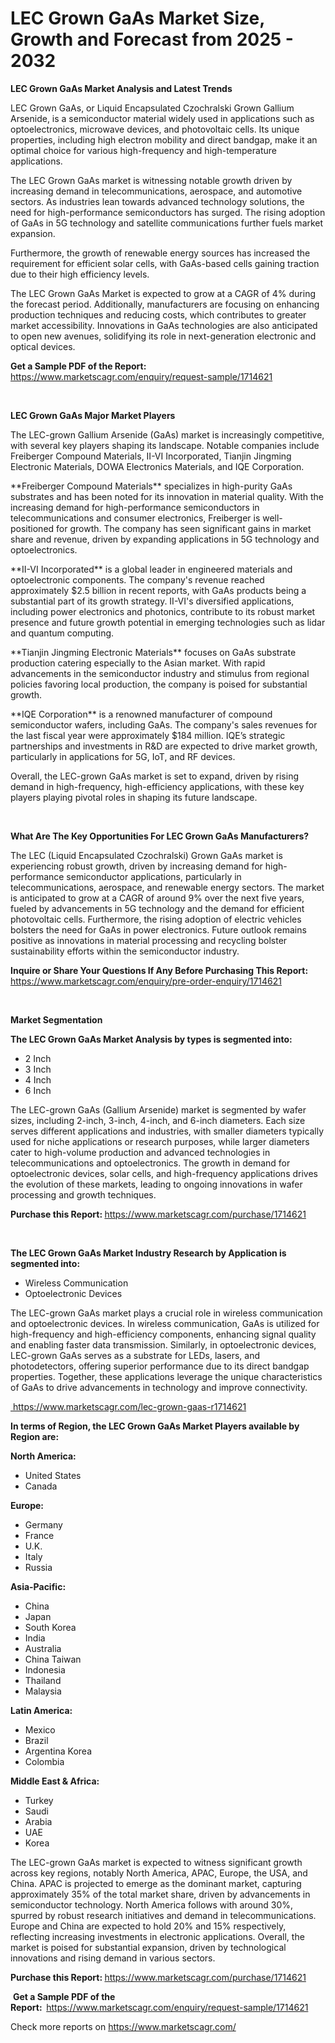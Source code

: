 <p><h1>LEC Grown GaAs Market Size, Growth and Forecast from 2025 - 2032</h1></p><p><strong>LEC Grown GaAs Market Analysis and Latest Trends</strong></p>
<p><p>LEC Grown GaAs, or Liquid Encapsulated Czochralski Grown Gallium Arsenide, is a semiconductor material widely used in applications such as optoelectronics, microwave devices, and photovoltaic cells. Its unique properties, including high electron mobility and direct bandgap, make it an optimal choice for various high-frequency and high-temperature applications.</p><p>The LEC Grown GaAs market is witnessing notable growth driven by increasing demand in telecommunications, aerospace, and automotive sectors. As industries lean towards advanced technology solutions, the need for high-performance semiconductors has surged. The rising adoption of GaAs in 5G technology and satellite communications further fuels market expansion. </p><p>Furthermore, the growth of renewable energy sources has increased the requirement for efficient solar cells, with GaAs-based cells gaining traction due to their high efficiency levels. </p><p>The LEC Grown GaAs Market is expected to grow at a CAGR of 4% during the forecast period. Additionally, manufacturers are focusing on enhancing production techniques and reducing costs, which contributes to greater market accessibility. Innovations in GaAs technologies are also anticipated to open new avenues, solidifying its role in next-generation electronic and optical devices.</p></p>
<p><strong>Get a Sample PDF of the Report:&nbsp;</strong> <a href="https://www.marketscagr.com/enquiry/request-sample/1714621?utm_campaign=1836&utm_medium=2&utm_source=Github&utm_content=ia&utm_term=11012025&utm_id=lec-grown-gaas">https://www.marketscagr.com/enquiry/request-sample/1714621</a></p>
<p>&nbsp;</p>
<p><strong>LEC Grown GaAs Major Market Players</strong></p>
<p><p>The LEC-grown Gallium Arsenide (GaAs) market is increasingly competitive, with several key players shaping its landscape. Notable companies include Freiberger Compound Materials, II-VI Incorporated, Tianjin Jingming Electronic Materials, DOWA Electronics Materials, and IQE Corporation.</p><p>**Freiberger Compound Materials** specializes in high-purity GaAs substrates and has been noted for its innovation in material quality. With the increasing demand for high-performance semiconductors in telecommunications and consumer electronics, Freiberger is well-positioned for growth. The company has seen significant gains in market share and revenue, driven by expanding applications in 5G technology and optoelectronics.</p><p>**II-VI Incorporated** is a global leader in engineered materials and optoelectronic components. The company's revenue reached approximately $2.5 billion in recent reports, with GaAs products being a substantial part of its growth strategy. II-VI's diversified applications, including power electronics and photonics, contribute to its robust market presence and future growth potential in emerging technologies such as lidar and quantum computing.</p><p>**Tianjin Jingming Electronic Materials** focuses on GaAs substrate production catering especially to the Asian market. With rapid advancements in the semiconductor industry and stimulus from regional policies favoring local production, the company is poised for substantial growth.</p><p>**IQE Corporation** is a renowned manufacturer of compound semiconductor wafers, including GaAs. The company's sales revenues for the last fiscal year were approximately $184 million. IQE’s strategic partnerships and investments in R&D are expected to drive market growth, particularly in applications for 5G, IoT, and RF devices.</p><p>Overall, the LEC-grown GaAs market is set to expand, driven by rising demand in high-frequency, high-efficiency applications, with these key players playing pivotal roles in shaping its future landscape.</p></p>
<p>&nbsp;</p>
<p><strong>What Are The Key Opportunities For LEC Grown GaAs Manufacturers?</strong></p>
<p><p>The LEC (Liquid Encapsulated Czochralski) Grown GaAs market is experiencing robust growth, driven by increasing demand for high-performance semiconductor applications, particularly in telecommunications, aerospace, and renewable energy sectors. The market is anticipated to grow at a CAGR of around 9% over the next five years, fueled by advancements in 5G technology and the demand for efficient photovoltaic cells. Furthermore, the rising adoption of electric vehicles bolsters the need for GaAs in power electronics. Future outlook remains positive as innovations in material processing and recycling bolster sustainability efforts within the semiconductor industry.</p></p>
<p><strong>Inquire or Share Your Questions If Any Before Purchasing This Report:</strong> <a href="https://www.marketscagr.com/enquiry/pre-order-enquiry/1714621?utm_campaign=1836&utm_medium=2&utm_source=Github&utm_content=ia&utm_term=11012025&utm_id=lec-grown-gaas">https://www.marketscagr.com/enquiry/pre-order-enquiry/1714621</a></p>
<p>&nbsp;</p>
<p><strong>Market Segmentation</strong></p>
<p><strong>The LEC Grown GaAs Market Analysis by types is segmented into:</strong></p>
<p><ul><li>2 Inch</li><li>3 Inch</li><li>4 Inch</li><li>6 Inch</li></ul></p>
<p><p>The LEC-grown GaAs (Gallium Arsenide) market is segmented by wafer sizes, including 2-inch, 3-inch, 4-inch, and 6-inch diameters. Each size serves different applications and industries, with smaller diameters typically used for niche applications or research purposes, while larger diameters cater to high-volume production and advanced technologies in telecommunications and optoelectronics. The growth in demand for optoelectronic devices, solar cells, and high-frequency applications drives the evolution of these markets, leading to ongoing innovations in wafer processing and growth techniques.</p></p>
<p><strong>Purchase this Report:&nbsp;</strong><a href="https://www.marketscagr.com/purchase/1714621?utm_campaign=1836&utm_medium=2&utm_source=Github&utm_content=ia&utm_term=11012025&utm_id=lec-grown-gaas">https://www.marketscagr.com/purchase/1714621</a></p>
<p>&nbsp;</p>
<p><strong>The LEC Grown GaAs Market Industry Research by Application is segmented into:</strong></p>
<p><ul><li>Wireless Communication</li><li>Optoelectronic Devices</li></ul></p>
<p><p>The LEC-grown GaAs market plays a crucial role in wireless communication and optoelectronic devices. In wireless communication, GaAs is utilized for high-frequency and high-efficiency components, enhancing signal quality and enabling faster data transmission. Similarly, in optoelectronic devices, LEC-grown GaAs serves as a substrate for LEDs, lasers, and photodetectors, offering superior performance due to its direct bandgap properties. Together, these applications leverage the unique characteristics of GaAs to drive advancements in technology and improve connectivity.</p></p>
<p><a href="https://www.marketscagr.com/lec-grown-gaas-r1714621?utm_campaign=1836&utm_medium=2&utm_source=Github&utm_content=ia&utm_term=11012025&utm_id=lec-grown-gaas">&nbsp;https://www.marketscagr.com/lec-grown-gaas-r1714621</a></p>
<p><strong>In terms of Region, the LEC Grown GaAs Market Players available by Region are:</strong></p>
<p>
    <p> <strong> North America: </strong>
        <ul>
            <li>United States</li>
            <li>Canada</li>
        </ul>
        </p> 
    <p> <strong> Europe: </strong>
        <ul>
            <li>Germany</li>
            <li>France</li>
            <li>U.K.</li>
            <li>Italy</li>
            <li>Russia</li>
        </ul>
        </p> 
    <p> <strong> Asia-Pacific: </strong>
        <ul>
            <li>China</li>
            <li>Japan</li>
            <li>South Korea</li>
            <li>India</li>
            <li>Australia</li>
            <li>China Taiwan</li>
            <li>Indonesia</li>
            <li>Thailand</li>
            <li>Malaysia</li>
        </ul>
        </p> 
    <p> <strong> Latin America: </strong>
        <ul>
            <li>Mexico</li>
            <li>Brazil</li>
            <li>Argentina Korea</li>
            <li>Colombia</li>
        </ul>
        </p> 
    <p> <strong> Middle East & Africa: </strong>
        <ul>
            <li>Turkey</li>
            <li>Saudi</li>
            <li>Arabia</li>
            <li>UAE</li>
            <li>Korea</li>
        </ul>
    </p>
    </p>
<p><p>The LEC-grown GaAs market is expected to witness significant growth across key regions, notably North America, APAC, Europe, the USA, and China. APAC is projected to emerge as the dominant market, capturing approximately 35% of the total market share, driven by advancements in semiconductor technology. North America follows with around 30%, spurred by robust research initiatives and demand in telecommunications. Europe and China are expected to hold 20% and 15% respectively, reflecting increasing investments in electronic applications. Overall, the market is poised for substantial expansion, driven by technological innovations and rising demand in various sectors.</p></p>
<p><strong>Purchase this Report: </strong><a href="https://www.marketscagr.com/purchase/1714621?utm_campaign=1836&utm_medium=2&utm_source=Github&utm_content=ia&utm_term=11012025&utm_id=lec-grown-gaas">https://www.marketscagr.com/purchase/1714621</a></p>
<p>&nbsp;<strong>Get a Sample PDF of the Report:&nbsp;&nbsp;</strong><a href="https://www.marketscagr.com/enquiry/request-sample/1714621?utm_campaign=1836&utm_medium=2&utm_source=Github&utm_content=ia&utm_term=11012025&utm_id=lec-grown-gaas">https://www.marketscagr.com/enquiry/request-sample/1714621</a></p>
<p><strong></strong></p>
<p>Check more reports on <a href="https://www.marketscagr.com/?utm_campaign=1836&utm_medium=2&utm_source=Github&utm_content=ia&utm_term=11012025&utm_id=lec-grown-gaas">https://www.marketscagr.com/</a></p>